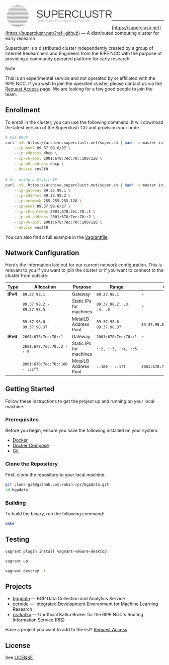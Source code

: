 <img title="SUPERCLUSTR" src="logo.svg" height="70" align="left" />

<br />
<br />

---

[https://superclustr.net](https://superclustr.net/?ref=github) — A distributed computing cluster for early research

Superclustr is a distributed cluster independently created by a group of Internet Researchers and Engineers
from the RIPE NCC with the purpose of providing a community operated platform for early research.

> [!NOTE]
> This is an experimental service and not operated by or affiliated with the RIPE NCC. If you wish to join the operated cluster, please contact us via the [Request Access](https://www.superclustr.net/request-access) page. We are looking for a few good people to join the team.


## Enrollment

To enroll in the cluster, you can use the following command.
It will download the latest version of the Superclustr CLI and provision your node.

```bash
# Via DHCP
curl -sSL https://archive.superclustr.net/super.sh | bash -s master init \
    --ip-pool 89.37.98.6/27 \
    --ip-address dhcp \
    --ip-v6-pool 2001:678:7ec:70::100/120 \
    --ip-v6-address dhcp \
    --device ens2f0

# Or, using a Static IP
curl -sSL https://archive.superclustr.net/super.sh | bash -s master init \
    --ip-gateway 89.37.98.1 \
    --ip-address 89.37.98.2 \
    --ip-netmask 255.255.255.128 \
    --ip-pool 89.37.98.6/27 \
    --ip-v6-gateway 2001:678:7ec:70::1 \
    --ip-v6-address 2001:678:7ec:70::2 \
    --ip-v6-pool 2001:678:7ec:70::100/120 \
    --device ens2f0
```

You can also find a full example in the [Vagrantfile](Vagrantfile).

## Network Configuration

Here’s the information laid out for our current network configuration.
This is relevant to you if you want to join the cluster or if you want to connect to the cluster from outside.

| **Type**       | **Allocation**              | **Purpose**                       | **Range**                         | **CIDR**                     |
|-----------------|-----------------------------|------------------------------------|------------------------------------|------------------------------|
| **IPv4**       | `89.37.98.1`                | Gateway                           | `89.37.98.1`                      | -                           |
|                | `89.37.98.2 - 89.37.98.5`   | Static IPs for machines           | `89.37.98.2, .3, .4, .5`          | -                           |
|                | `89.37.98.6 - 89.37.98.37`  | MetalLB Address Pool              | `89.37.98.6 - 89.37.98.37`         | `89.37.98.6/27`             |
| **IPv6**       | `2001:678:7ec:70::1`        | Gateway                           | `2001:678:7ec:70::1`              | -                           |
|                | `2001:678:7ec:70::2 - ::5`  | Static IPs for machines           | `::2, ::3, ::4, ::5`              | -                           |
|                | `2001:678:7ec:70::100 - ::1ff` | MetalLB Address Pool              | `::100 - ::1ff`                   | `2001:678:7ec:70::100/120` |

## Getting Started

Follow these instructions to get the project up and running on your local machine.

### Prerequisites

Before you begin, ensure you have the following installed on your system:

-   [Docker](https://docs.docker.com/get-docker/)
-   [Docker Compose](https://docs.docker.com/compose/install/)
-   [Git](https://git-scm.com/book/en/v2/Getting-Started-Installing-Git)

### Clone the Repository

First, clone the repository to your local machine:

```sh
git clone git@github.com:robin-rpr/bgpdata.git
cd bgpdata
```

### Building

To build the binary, run the following command:

```sh
make
```

## Testing

```bash
vagrant plugin install vagrant-vmware-desktop
```

```bash
vagrant up
```

```bash
vagrant destroy -f
```

## Projects

-   [bgpdata](https://github.com/robin-rpr/bgpdata) — BGP Data Collection and Analytics Service
-   [cernide](https://github.com/robin-rpr/cernide) — Integrated Development Environment for Machine Learning Research
-   [ris-kafka](https://github.com/robin-rpr/ris-kafka) — Unofficial Kafka Broker for the RIPE NCC's Routing Information Service (RIS)

Have a project you want to add to the list? [Request Access](https://www.superclustr.net/request-access)

## License

See [LICENSE](LICENSE)
